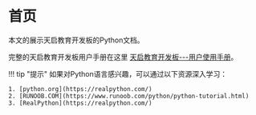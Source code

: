 # 首页
本文的展示天启教育开发板的Python文档。

完整的天启教育开发板用户手册在这里 [天启教育开发板---用户使用手册](https://www.yuque.com/tianqi-xarhl/nkoqkd)。

!!! tip "提示"
    如果对Python语言感兴趣，可以通过以下资源深入学习：

    1. [python.org](https://realpython.com/)
    2. [RUNOOB.COM](https://www.runoob.com/python/python-tutorial.html)
    3. [RealPython](https://realpython.com/)

